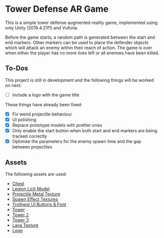 # Tower Defense AR Game
This is a simple tower defense augmented reality game, implemented using only Unity (2019.4.21f1) and Vuforia.

Before the game starts, a random path is generated between the start and end markers. Other markers can be used to place the defender objects 
which will attack an enemy within their reach of action. The game is over when either the player has no more lives left or all enemies have been killed.

## To-Dos
This project is still in development and the following things will be worked on next:
  - [ ] Include a logo with the game title


These things have already been fixed:
  - [x] Fix weird projectile behaviour
  - [x] UI polishing
  - [x] Replace prototype models with prettier ones
  - [x] Only enable the start button when both start and end markers are being tracked correctly  
  - [x] Optimise the parameters for the enemy spawn time and the gap between projectiles  

## 

## Assets
The following assets are used:
* [Chest](https://assetstore.unity.com/packages/3d/props/stylized-fantasy-chest-pbr-154229)
* [Legion Lich Model](https://assetstore.unity.com/packages/3d/characters/humanoids/fantasy/mini-legion-lich-pbr-hp-polyart-91497)
* [Projectile Metal Texture](https://assetstore.unity.com/packages/2d/textures-materials/metals/metal-06-23812)
* [Spawn Effect Textures](https://assetstore.unity.com/packages/2d/textures-materials/abstract/vibrant-effect-textures-sample-35514)
* [Trollnest UI Buttons & Font](https://assetstore.unity.com/packages/2d/gui/icons/trollnest-free-ui-buttons-140934)
* [Tower](https://assetstore.unity.com/packages/3d/environments/fantasy/meshtint-free-turret-tower-mega-toon-series-155310)
* [Tower 2](https://assetstore.unity.com/packages/3d/environments/fantasy/meshtint-free-turret-tower-02-mega-toon-series-157322)
* [Tower 3](https://assetstore.unity.com/packages/3d/environments/fantasy/meshtint-free-turret-tower-03-mega-toon-series-157654)
* [Lava Texture](https://assetstore.unity.com/packages/2d/textures-materials/nature/stylized-lava-texture-153161)
* [Logo](https://assetstore.unity.com/packages/2d/gui/icons/20-logo-templates-with-customizable-psd-vector-sources-174999)